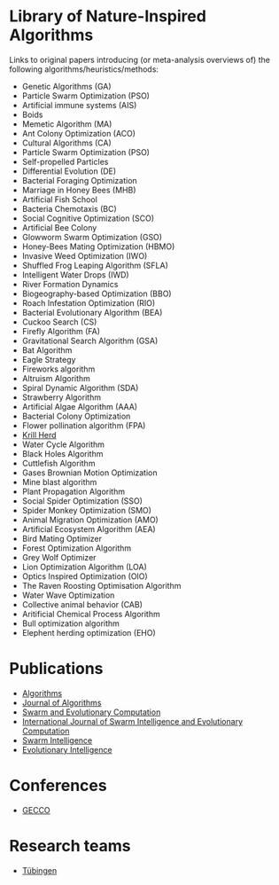 # Library of Nature-Inspired Algorithms

Links to original papers introducing (or meta-analysis overviews of) the following algorithms/heuristics/methods:

* Genetic Algorithms (GA)
* Particle Swarm Optimization (PSO)
* Artificial immune systems (AIS) 
* Boids
* Memetic Algorithm (MA)
* Ant Colony Optimization (ACO)
* Cultural Algorithms (CA)
* Particle Swarm Optimization (PSO)
* Self-propelled Particles
* Differential Evolution (DE)
* Bacterial Foraging Optimization
* Marriage in Honey Bees (MHB) 
* Artificial Fish School
* Bacteria Chemotaxis (BC)
* Social Cognitive Optimization (SCO)
* Artificial Bee Colony
* Glowworm Swarm Optimization (GSO)
* Honey-Bees Mating Optimization (HBMO)
* Invasive Weed Optimization (IWO)
* Shuffled Frog Leaping Algorithm (SFLA)
* Intelligent Water Drops (IWD)
* River Formation Dynamics
* Biogeography-based Optimization (BBO)
* Roach Infestation Optimization (RIO)
* Bacterial Evolutionary Algorithm (BEA)
* Cuckoo Search (CS)
* Firefly Algorithm (FA) 
* Gravitational Search Algorithm (GSA)
* Bat Algorithm
* Eagle Strategy
* Fireworks algorithm
* Altruism Algorithm
* Spiral Dynamic Algorithm (SDA)
* Strawberry Algorithm
* Artificial Algae Algorithm (AAA) 
* Bacterial Colony Optimization
* Flower pollination algorithm (FPA)
* [Krill Herd](https://www.sciencedirect.com/science/article/pii/S1007570412002171)
* Water Cycle Algorithm 
* Black Holes Algorithm
* Cuttlefish Algorithm
* Gases Brownian Motion Optimization
* Mine blast algorithm
* Plant Propagation Algorithm
* Social Spider Optimization (SSO)
* Spider Monkey Optimization (SMO) 
* Animal Migration Optimization (AMO) 
* Artificial Ecosystem Algorithm (AEA)
* Bird Mating Optimizer
* Forest Optimization Algorithm
* Grey Wolf Optimizer
* Lion Optimization Algorithm (LOA)
* Optics Inspired Optimization (OIO)
* The Raven Roosting Optimisation Algorithm
* Water Wave Optimization
* Collective animal behavior (CAB)
* Aritificial Chemical Process Algorithm
* Bull optimization algorithm
* Elephent herding optimization (EHO)

# Publications

* [Algorithms](http://www.mdpi.com/journal/algorithms)
* [Journal of Algorithms](https://www.sciencedirect.com/journal/journal-of-algorithms)
* [Swarm and Evolutionary Computation](https://www.journals.elsevier.com/swarm-and-evolutionary-computation/)
* [International Journal of Swarm Intelligence and Evolutionary Computation](https://www.omicsonline.org/swarm-intelligence-evolutionary-computation.php#)
* [Swarm Intelligence](https://link.springer.com/journal/11721)
* [Evolutionary Intelligence](http://www.springer.com/engineering/computational+intelligence+and+complexity/journal/12065)

# Conferences

* [GECCO](http://gecco-2018.sigevo.org/index.html/tiki-index.php?page=HomePage)

# Research teams

* [Tübingen](http://www.ra.cs.uni-tuebingen.de/links/genetisch/welcome_e.html)
